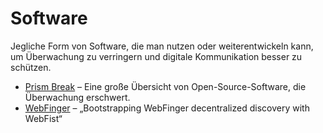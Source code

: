 # Software

Jegliche Form von Software, die man nutzen oder weiterentwickeln kann, um Überwachung zu verringern und digitale Kommunikation besser zu schützen. 

* [Prism Break][1] – Eine große Übersicht von Open-Source-Software, die Überwachung erschwert. 
* [WebFinger][2] – „Bootstrapping WebFinger decentralized discovery with WebFist“

[1]: https://prism-break.org/
[2]: http://www.onebigfluke.com/2013/06/bootstrapping-webfinger-with-webfist.html